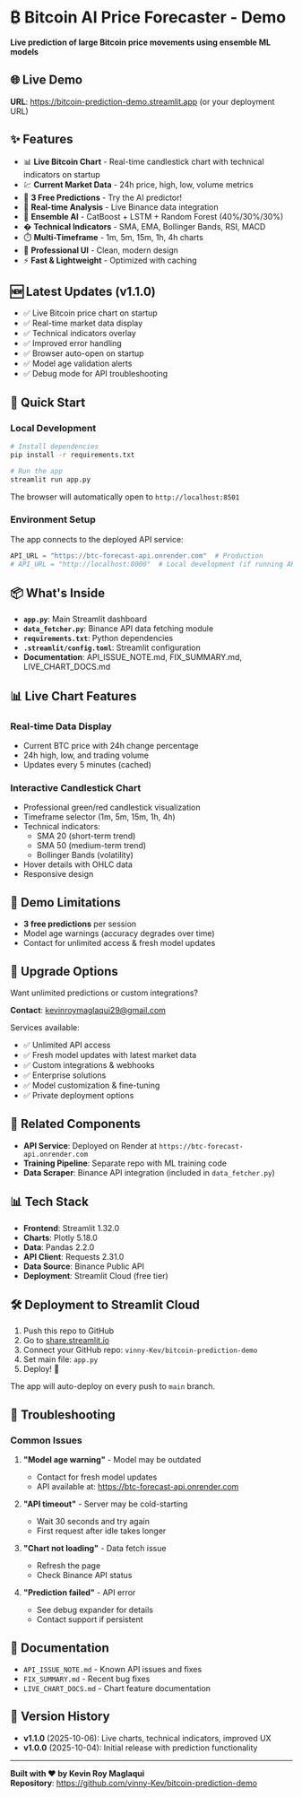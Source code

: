 # ₿ Bitcoin AI Price Forecaster - Demo

**Live prediction of large Bitcoin price movements using ensemble ML models**

## 🌐 Live Demo

**URL**: https://bitcoin-prediction-demo.streamlit.app (or your deployment URL)

## ✨ Features

- 📊 **Live Bitcoin Chart** - Real-time candlestick chart with technical indicators on startup
- 💹 **Current Market Data** - 24h price, high, low, volume metrics
- 🎁 **3 Free Predictions** - Try the AI predictor!
- 🔮 **Real-time Analysis** - Live Binance data integration
- 🧠 **Ensemble AI** - CatBoost + LSTM + Random Forest (40%/30%/30%)
- � **Technical Indicators** - SMA, EMA, Bollinger Bands, RSI, MACD
- ⏱️ **Multi-Timeframe** - 1m, 5m, 15m, 1h, 4h charts
- 🎨 **Professional UI** - Clean, modern design
- ⚡ **Fast & Lightweight** - Optimized with caching

## 🆕 Latest Updates (v1.1.0)

- ✅ Live Bitcoin price chart on startup
- ✅ Real-time market data display
- ✅ Technical indicators overlay
- ✅ Improved error handling
- ✅ Browser auto-open on startup
- ✅ Model age validation alerts
- ✅ Debug mode for API troubleshooting

## 🚀 Quick Start

### Local Development

```bash
# Install dependencies
pip install -r requirements.txt

# Run the app
streamlit run app.py
```

The browser will automatically open to `http://localhost:8501`

### Environment Setup

The app connects to the deployed API service:

```python
API_URL = "https://btc-forecast-api.onrender.com"  # Production
# API_URL = "http://localhost:8000"  # Local development (if running API locally)
```

## 📦 What's Inside

- **`app.py`**: Main Streamlit dashboard
- **`data_fetcher.py`**: Binance API data fetching module
- **`requirements.txt`**: Python dependencies
- **`.streamlit/config.toml`**: Streamlit configuration
- **Documentation**: API_ISSUE_NOTE.md, FIX_SUMMARY.md, LIVE_CHART_DOCS.md

## 📊 Live Chart Features

### Real-time Data Display
- Current BTC price with 24h change percentage
- 24h high, low, and trading volume
- Updates every 5 minutes (cached)

### Interactive Candlestick Chart
- Professional green/red candlestick visualization
- Timeframe selector (1m, 5m, 15m, 1h, 4h)
- Technical indicators:
  - SMA 20 (short-term trend)
  - SMA 50 (medium-term trend)  
  - Bollinger Bands (volatility)
- Hover details with OHLC data
- Responsive design

## 🎯 Demo Limitations

- **3 free predictions** per session
- Model age warnings (accuracy degrades over time)
- Contact for unlimited access & fresh model updates

## 💼 Upgrade Options

Want unlimited predictions or custom integrations?

**Contact**: kevinroymaglaqui29@gmail.com

Services available:
- ✅ Unlimited API access
- ✅ Fresh model updates with latest market data
- ✅ Custom integrations & webhooks
- ✅ Enterprise solutions
- ✅ Model customization & fine-tuning
- ✅ Private deployment options

## 🔗 Related Components

- **API Service**: Deployed on Render at `https://btc-forecast-api.onrender.com`
- **Training Pipeline**: Separate repo with ML training code
- **Data Scraper**: Binance API integration (included in `data_fetcher.py`)

## 📊 Tech Stack

- **Frontend**: Streamlit 1.32.0
- **Charts**: Plotly 5.18.0
- **Data**: Pandas 2.2.0
- **API Client**: Requests 2.31.0
- **Data Source**: Binance Public API
- **Deployment**: Streamlit Cloud (free tier)

## 🛠️ Deployment to Streamlit Cloud

1. Push this repo to GitHub
2. Go to [share.streamlit.io](https://share.streamlit.io)
3. Connect your GitHub repo: `vinny-Kev/bitcoin-prediction-demo`
4. Set main file: `app.py`
5. Deploy! 🚀

The app will auto-deploy on every push to `main` branch.

## 🐛 Troubleshooting

### Common Issues

1. **"Model age warning"** - Model may be outdated
   - Contact for fresh model updates
   - API available at: https://btc-forecast-api.onrender.com

2. **"API timeout"** - Server may be cold-starting
   - Wait 30 seconds and try again
   - First request after idle takes longer

3. **"Chart not loading"** - Data fetch issue
   - Refresh the page
   - Check Binance API status

4. **"Prediction failed"** - API error
   - See debug expander for details
   - Contact support if persistent

## 📖 Documentation

- `API_ISSUE_NOTE.md` - Known API issues and fixes
- `FIX_SUMMARY.md` - Recent bug fixes
- `LIVE_CHART_DOCS.md` - Chart feature documentation

## 🔄 Version History

- **v1.1.0** (2025-10-06): Live charts, technical indicators, improved UX
- **v1.0.0** (2025-10-04): Initial release with prediction functionality

---

**Built with ❤️ by Kevin Roy Maglaqui**  
**Repository**: https://github.com/vinny-Kev/bitcoin-prediction-demo
